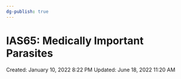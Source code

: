 ```yaml
---
dg-publish: true
---
```


# IAS65: Medically Important Parasites

Created: January 10, 2022 8:22 PM
Updated: June 18, 2022 11:20 AM